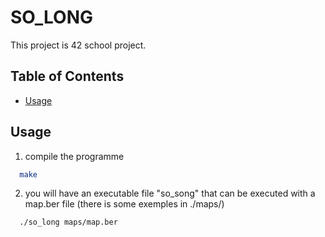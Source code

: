 # SO_LONG

This project is 42 school project.

## Table of Contents
- [Usage](#usage)

## Usage
1. compile the programme
```bash
  make
```
2. you will have an executable file "so_song" that can be executed with a map.ber file (there is some exemples in ./maps/)
```bash
  ./so_long maps/map.ber
```

